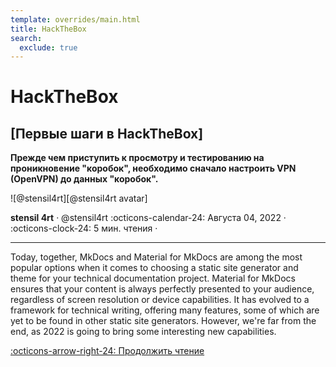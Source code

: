 ```yaml
---
template: overrides/main.html
title: HackTheBox
search:
  exclude: true
---
```


<style>
  .md-sidebar--secondary:not([hidden]) {
    visibility: hidden;
  }
</style>

# HackTheBox
## [Первые шаги в HackTheBox]

__Прежде чем приступить к просмотру и тестированию на проникновение "коробок", 
необходимо сначало настроить VPN (OpenVPN) до данных "коробок".__

<aside class="mdx-author" markdown>
![@stensil4rt][@stensil4rt avatar]

<span>__stensil 4rt__ · @stensil4rt</span>
<span>
:octicons-calendar-24: Августа 04, 2022 ·
:octicons-clock-24: 5 мин. чтения ·
</span>
</aside>

---

Today, together, MkDocs and Material for MkDocs are among the most popular
options when it comes to choosing a static site generator and theme for your
technical documentation project. Material for MkDocs ensures that your
content is always perfectly presented to your audience, regardless of screen
resolution or device capabilities. It has evolved to a framework for technical
writing, offering many features, some of which are yet to be found in other
static site generators. However, we're far from the end, as 2022 is going to
bring some interesting new capabilities.

  [:octicons-arrow-right-24: Продолжить чтение][The past, present and future]

  [The past, present and future]: 2022/start.md
  
  [@stensil4rt avatar]: https://avatars.githubusercontent.com/u/62753044
  [insiders-3.1.1]: ../../insiders/changelog.md#3.1.1
